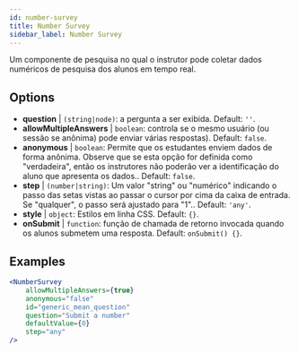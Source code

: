 ```yaml
---
id: number-survey
title: Number Survey
sidebar_label: Number Survey
---
```


Um componente de pesquisa no qual o instrutor pode coletar dados numéricos de pesquisa dos alunos em tempo real.

## Options

* __question__ | `(string|node)`: a pergunta a ser exibida. Default: `''`.
* __allowMultipleAnswers__ | `boolean`: controla se o mesmo usuário (ou sessão se anônima) pode enviar várias respostas). Default: `false`.
* __anonymous__ | `boolean`: Permite que os estudantes enviem dados de forma anônima. Observe que se esta opção for definida como "verdadeira", então os instrutores não poderão ver a identificação do aluno que apresenta os dados.. Default: `false`.
* __step__ | `(number|string)`: Um valor "string" ou "numérico" indicando o passo das setas vistas ao passar o cursor por cima da caixa de entrada. Se "qualquer", o passo será ajustado para "1".. Default: `'any'`.
* __style__ | `object`: Estilos em linha CSS. Default: `{}`.
* __onSubmit__ | `function`: função de chamada de retorno invocada quando os alunos submetem uma resposta. Default: `onSubmit() {}`.


## Examples

```jsx live
<NumberSurvey
    allowMultipleAnswers={true}
    anonymous="false"
    id="generic_mean_question"
    question="Submit a number"
    defaultValue={0}
    step="any"
/>
```

